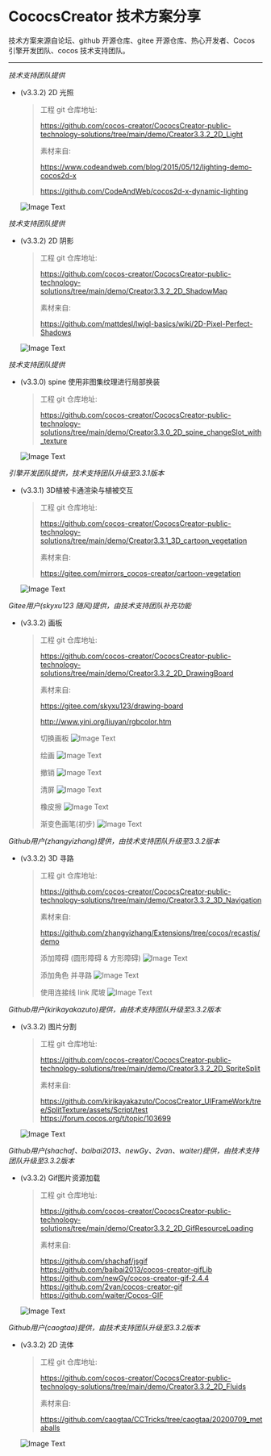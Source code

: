 # CococsCreator 技术方案分享

 技术方案来源自论坛、github 开源仓库、gitee 开源仓库、热心开发者、Cocos 引擎开发团队、cocos 技术支持团队。

---
*技术支持团队提供*

* (v3.3.2) 2D 光照

  > 工程 git 仓库地址: 
  >
  > https://github.com/cocos-creator/CococsCreator-public-technology-solutions/tree/main/demo/Creator3.3.2_2D_Light
  >
  > 素材来自: 
  >
  > https://www.codeandweb.com/blog/2015/05/12/lighting-demo-cocos2d-x
  >
  > https://github.com/CodeAndWeb/cocos2d-x-dynamic-lighting

  ![Image Text](https://github.com/cocos-creator/CococsCreator-public-technology-solutions/blob/main/gif/20211111/2021111101.gif)

  

*技术支持团队提供*

* (v3.3.2) 2D 阴影

  > 工程 git 仓库地址: 
  >
  > https://github.com/cocos-creator/CococsCreator-public-technology-solutions/tree/main/demo/Creator3.3.2_2D_ShadowMap
  >
  > 素材来自: 
  >
  > https://github.com/mattdesl/lwjgl-basics/wiki/2D-Pixel-Perfect-Shadows
  
  ![Image Text](https://github.com/cocos-creator/CococsCreator-public-technology-solutions/blob/main/gif/20211111/2021111102.gif)



*技术支持团队提供*

* (v3.3.0) spine 使用非图集纹理进行局部换装

  > 工程 git 仓库地址: 
  >
  > https://github.com/cocos-creator/CococsCreator-public-technology-solutions/tree/main/demo/Creator3.3.0_2D_spine_changeSlot_with_texture
  
  ![Image Text](https://github.com/cocos-creator/CococsCreator-public-technology-solutions/blob/main/gif/20211111/2021111103.gif)



*引擎开发团队提供，技术支持团队升级至3.3.1版本*

* (v3.3.1) 3D植被卡通渲染与植被交互

  > 工程 git 仓库地址: 
  >
  > https://github.com/cocos-creator/CococsCreator-public-technology-solutions/tree/main/demo/Creator3.3.1_3D_cartoon_vegetation
  >
  > 素材来自:
  > 
  > https://gitee.com/mirrors_cocos-creator/cartoon-vegetation

  ![Image Text](https://github.com/cocos-creator/CococsCreator-public-technology-solutions/blob/main/gif/20211126/2021112603.gif)



*Gitee用户(skyxu123 随风)提供，由技术支持团队补充功能*

* (v3.3.2) 画板

  > 工程 git 仓库地址: 
  >
  > https://github.com/cocos-creator/CococsCreator-public-technology-solutions/tree/main/demo/Creator3.3.2_2D_DrawingBoard
  >
  > 素材来自: 
  >
  > https://gitee.com/skyxu123/drawing-board
  >
  > http://www.yini.org/liuyan/rgbcolor.htm
  > 
  > 切换画板
  ![Image Text](https://github.com/cocos-creator/CococsCreator-public-technology-solutions/blob/main/gif/20211129/2021112901.gif)
  >
  > 绘画
  ![Image Text](https://github.com/cocos-creator/CococsCreator-public-technology-solutions/blob/main/gif/20211129/2021112902.gif)
  >
  > 撤销
  ![Image Text](https://github.com/cocos-creator/CococsCreator-public-technology-solutions/blob/main/gif/20211129/2021112903.gif)
  >
  > 清屏
  ![Image Text](https://github.com/cocos-creator/CococsCreator-public-technology-solutions/blob/main/gif/20211129/2021112904.gif)
  >
  > 橡皮擦
  ![Image Text](https://github.com/cocos-creator/CococsCreator-public-technology-solutions/blob/main/gif/20211129/2021112905.gif)
  >
  > 渐变色画笔(初步)
  ![Image Text](https://github.com/cocos-creator/CococsCreator-public-technology-solutions/blob/main/gif/20211129/2021112906.gif)



*Github用户(zhangyizhang)提供，由技术支持团队升级至3.3.2版本*

* (v3.3.2) 3D 寻路

  > 工程 git 仓库地址: 
  >
  > https://github.com/cocos-creator/CococsCreator-public-technology-solutions/tree/main/demo/Creator3.3.2_3D_Navigation
  >
  > 素材来自: 
  >
  > https://github.com/zhangyizhang/Extensions/tree/cocos/recastjs/demo
  > 
  > 添加障碍 (圆形障碍 & 方形障碍)
  ![Image Text](https://github.com/cocos-creator/CococsCreator-public-technology-solutions/blob/main/gif/20211129/2021112911.gif)
  > 
  > 添加角色 并寻路
  ![Image Text](https://github.com/cocos-creator/CococsCreator-public-technology-solutions/blob/main/gif/20211129/2021112912.gif)
  > 
  > 使用连接线 link 爬坡
  ![Image Text](https://github.com/cocos-creator/CococsCreator-public-technology-solutions/blob/main/gif/20211129/2021112913.gif)



*Github用户(kirikayakazuto)提供，由技术支持团队升级至3.3.2版本*

* (v3.3.2) 图片分割

  > 工程 git 仓库地址: 
  >
  > https://github.com/cocos-creator/CococsCreator-public-technology-solutions/tree/main/demo/Creator3.3.2_2D_SpriteSplit
  >
  > 素材来自: 
  >
  > https://github.com/kirikayakazuto/CocosCreator_UIFrameWork/tree/SplitTexture/assets/Script/test
  > https://forum.cocos.org/t/topic/103699
  
  ![Image Text](https://github.com/cocos-creator/CococsCreator-public-technology-solutions/blob/main/gif/20211208/2021120801.gif)



*Github用户(shachaf、baibai2013、newGy、2van、waiter)提供，由技术支持团队升级至3.3.2版本*

* (v3.3.2) Gif图片资源加载

  > 工程 git 仓库地址: 
  >
  > https://github.com/cocos-creator/CococsCreator-public-technology-solutions/tree/main/demo/Creator3.3.2_2D_GifResourceLoading
  >
  > 素材来自: 
  >
  > https://github.com/shachaf/jsgif
  > https://github.com/baibai2013/cocos-creator-gifLib
  > https://github.com/newGy/cocos-creator-gif-2.4.4
  > https://github.com/2van/cocos-creator-gif
  > https://github.com/waiter/Cocos-GIF
  
  ![Image Text](https://github.com/cocos-creator/CococsCreator-public-technology-solutions/blob/main/gif/20211216/2021121601.gif)



*Github用户(caogtaa)提供，由技术支持团队升级至3.3.2版本*

* (v3.3.2) 2D 流体

  > 工程 git 仓库地址: 
  >
  > https://github.com/cocos-creator/CococsCreator-public-technology-solutions/tree/main/demo/Creator3.3.2_2D_Fluids
  >
  > 素材来自: 
  >
  > https://github.com/caogtaa/CCTricks/tree/caogtaa/20200709_metaballs
  
  ![Image Text](https://github.com/cocos-creator/CococsCreator-public-technology-solutions/blob/main/gif/20211216/2021121602.gif)